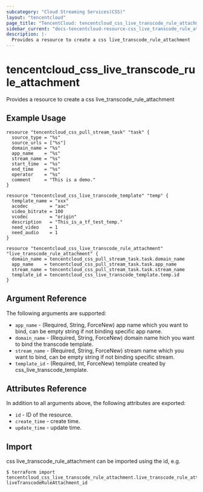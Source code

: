 ```yaml
---
subcategory: "Cloud Streaming Services(CSS)"
layout: "tencentcloud"
page_title: "TencentCloud: tencentcloud_css_live_transcode_rule_attachment"
sidebar_current: "docs-tencentcloud-resource-css_live_transcode_rule_attachment"
description: |-
  Provides a resource to create a css live_transcode_rule_attachment
---
```


# tencentcloud_css_live_transcode_rule_attachment

Provides a resource to create a css live_transcode_rule_attachment

## Example Usage

```hcl
resource "tencentcloud_css_pull_stream_task" "task" {
  source_type = "%s"
  source_urls = ["%s"]
  domain_name = "%s"
  app_name    = "%s"
  stream_name = "%s"
  start_time  = "%s"
  end_time    = "%s"
  operator    = "%s"
  comment     = "This is a demo."
}

resource "tencentcloud_css_live_transcode_template" "temp" {
  template_name = "xxx"
  acodec        = "aac"
  video_bitrate = 100
  vcodec        = "origin"
  description   = "This_is_a_tf_test_temp."
  need_video    = 1
  need_audio    = 1
}

resource "tencentcloud_css_live_transcode_rule_attachment" "live_transcode_rule_attachment" {
  domain_name = tencentcloud_css_pull_stream_task.task.domain_name
  app_name    = tencentcloud_css_pull_stream_task.task.app_name
  stream_name = tencentcloud_css_pull_stream_task.task.stream_name
  template_id = tencentcloud_css_live_transcode_template.temp.id
}
```

## Argument Reference

The following arguments are supported:

* `app_name` - (Required, String, ForceNew) app name which you want to bind, can be empty string if not binding specific app name.
* `domain_name` - (Required, String, ForceNew) domain name hich you want to bind the transcode template.
* `stream_name` - (Required, String, ForceNew) stream name which you want to bind, can be empty string if not binding specific stream.
* `template_id` - (Required, Int, ForceNew) template created by css_live_transcode_template.

## Attributes Reference

In addition to all arguments above, the following attributes are exported:

* `id` - ID of the resource.
* `create_time` - create time.
* `update_time` - update time.


## Import

css live_transcode_rule_attachment can be imported using the id, e.g.
```
$ terraform import tencentcloud_css_live_transcode_rule_attachment.live_transcode_rule_attachment liveTranscodeRuleAttachment_id
```

